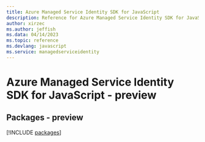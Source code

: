 ```yaml
---
title: Azure Managed Service Identity SDK for JavaScript
description: Reference for Azure Managed Service Identity SDK for JavaScript
author: xirzec
ms.author: jeffish
ms.data: 04/14/2023
ms.topic: reference
ms.devlang: javascript
ms.service: managedserviceidentity
---
```

# Azure Managed Service Identity SDK for JavaScript - preview
## Packages - preview
[!INCLUDE [packages](managed-service-identity-index.md)]